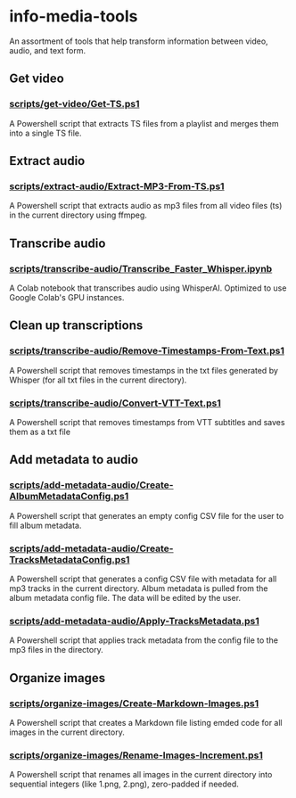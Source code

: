 # info-media-tools

An assortment of tools that help transform information between video, audio, and text form.  

## Get video
### [scripts/get-video/Get-TS.ps1](scripts/get-video/Get-TS.ps1)
A Powershell script that extracts TS files from a playlist and merges them into a single TS file.  

## Extract audio
### [scripts/extract-audio/Extract-MP3-From-TS.ps1](scripts/extract-audio/Extract-MP3-From-TS.ps1)
A Powershell script that extracts audio as mp3 files from all video files (ts) in the current directory using ffmpeg.  

## Transcribe audio
### [scripts/transcribe-audio/Transcribe_Faster_Whisper.ipynb](scripts/transcribe-audio/Transcribe_Faster_Whisper.ipynb)
A Colab notebook that transcribes audio using WhisperAI. Optimized to use Google Colab's GPU instances.  

## Clean up transcriptions
### [scripts/transcribe-audio/Remove-Timestamps-From-Text.ps1](scripts/transcribe-audio/Remove-Timestamps-From-Text.ps1)
A Powershell script that removes timestamps in the txt files generated by Whisper (for all txt files in the current directory).  

### [scripts/transcribe-audio/Convert-VTT-Text.ps1](scripts/transcribe-audio/Convert-VTT-Text.ps1)
A Powershell script that removes timestamps from VTT subtitles and saves them as a txt file

## Add metadata to audio
### [scripts/add-metadata-audio/Create-AlbumMetadataConfig.ps1](scripts/add-metadata-audio/Create-AlbumMetadataConfig.ps1)
A Powershell script that generates an empty config CSV file for the user to fill album metadata.   

### [scripts/add-metadata-audio/Create-TracksMetadataConfig.ps1](scripts/add-metadata-audio/Create-TracksMetadataConfig.ps1)
A Powershell script that generates a config CSV file with metadata for all mp3 tracks in the current directory. Album metadata is pulled from the album metadata config file. The data will be edited by the user.  

### [scripts/add-metadata-audio/Apply-TracksMetadata.ps1](scripts/add-metadata-audio/Apply-TracksMetadata.ps1)
A Powershell script that applies track metadata from the config file to the mp3 files in the directory. 

## Organize images
### [scripts/organize-images/Create-Markdown-Images.ps1](scripts/organize-images/Create-Markdown-Images.ps1)
A Powershell script that creates a Markdown file listing emded code for all images in the current directory.  

### [scripts/organize-images/Rename-Images-Increment.ps1](scripts/organize-images/Rename-Images-Increment.ps1)
A Powershell script that renames all images in the current directory into sequential integers (like 1.png, 2.png), zero-padded if needed.  